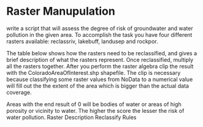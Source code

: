 # Raster Manupulation

write a script that will assess the degree of risk of groundwater and water pollution
in the given area. To accomplish the task you have four different rasters available: reclassriv, lakebuff,
landusep and rockpor.

The table below shows how the rasters need to be reclassified, and gives a brief description of what the
rasters represent. Once reclassified, multiply all the rasters together. After you perform the raster algebra
clip the result with the ColoradoAreaOfInterest.shp shapefile. The clip is necessary because classifying
some raster values from NoData to a numerical value will fill out the the extent of the area which is bigger
than the actual data coverage.

Areas with the end result of 0 will be bodies of water or areas of high porosity or vicinity to water. The
higher the score the lesser the risk of water pollution.
Raster Description Reclassify Rules
